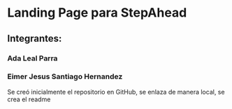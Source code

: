 # Landing Page para StepAhead

## Integrantes:

### Ada Leal Parra

### Eimer Jesus Santiago Hernandez

Se creó inicialmente el repositorio en GitHub, se enlaza de manera local, se crea el readme
